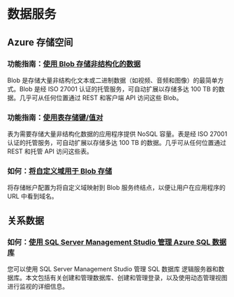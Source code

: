 <properties pageTitle="Nodejs-数据服务 - Azure 微软云" metakeywords="" description="" services="" documentationCenter="nodejs" authors="" manager="Tiffena" editor="EricChen"/>
  
<tags ms.service="" ms.date="" wacn.date="04/11/2015"/>
    
    
    
  
<h1 id="menu-nodejs-data">数据服务</h1>
<h2 id="header-0">Azure 存储空间</h2>
<h3>功能指南：<a href="/documentation/articles/storage-nodejs-how-to-use-blob-storage/">使用 Blob 存储非结构化的数据</a></h3>
<p>Blob 是存储大量非结构化文本或二进制数据（如视频、音频和图像）的最简单方式。Blob 是经 ISO 27001 认证的托管服务，可自动扩展以存储多达 100 TB 的数据。几乎可从任何位置通过 REST 和客户端 API 访问这些 Blob。</p>
<h3>功能指南：<a href="/documentation/articles/storage-nodejs-how-to-use-table-storage/">使用表存储键/值对</a></h3>
<p>表为需要存储大量非结构化数据的应用程序提供 NoSQL 容量。表是经 ISO 27001 认证的托管服务，可自动扩展以存储多达 100 TB 的数据。几乎可从任何位置通过 REST 和托管 API 访问这些表。</p>
<h3>如何：<a href="/documentation/articles/storage-custom-domain-name/">将自定义域用于 Blob 存储</a></h3>
<p>将存储帐户配置为将自定义域映射到 Blob 服务终结点，以便让用户在应用程序的 URL 中看到域名。</p>
<h2 id="header-1">关系数据</h2>
<h3>如何：<a href="/documentation/articles/sql-database-manage-windows-azure-SSMS/">使用 SQL Server Management Studio 管理 Azure SQL 数据库</a></h3>
<p>您可以使用 SQL Server Management Studio 管理 SQL 数据库 逻辑服务器和数据库。本文包括有关创建和管理数据库、创建和管理登录，以及使用动态管理视图进行监视的详细信息。</p>
<!--
<h2 id="header-2">其他数据选项</h2>
<h3>教程：<a href="/documentation/articles/documentdb-nodejs-application/">使用 DocumentDB 构建 Node.js web 应用程序</a></h3>
<p>本教程展示如何使用 Azure DocumentDB 服务存储和访问托管在 Azure 网站上的 Node.js Express 应用程序中的数据。</p>
<h3>教程：<a href="/documentation/articles/store-mongolab-web-sites-nodejs-store-data-mongodb/">使用由 MongoLab 托管的 MongoDB 存储非关系数据</a></h3>
<p>MongoDB 是面向常用文档的 NoSQL 解决方案。在本教程中，你将了解如何创建 Node.js&ldquo;任务列表&rdquo;型应用程序，以便在由 MongoLab 托管的 MongoDB 实例中存储数据。本教程还教你如何使用适用于 Mac 和 Linux 的 Azure 跨平台工具来创建 Azure 网站。</p>
<h3>教程：<a href="/documentation/articles/web-sites-nodejs-store-data-mongodb/">在虚拟机上使用 MongoDB 存储非关系数据</a></h3>
<p>MongoDB 支持的另一选项是在 Azure 虚拟机上托管你自己的实例。本教程演示如何创建任务列表应用程序，以便在托管 MongoDB 的 Azure 虚拟机中存储数据。</p>
-->